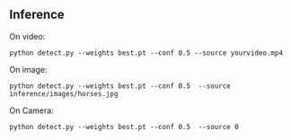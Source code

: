 
## Inference

On video:
``` shell
python detect.py --weights best.pt --conf 0.5 --source yourvideo.mp4
```

On image:
``` shell
python detect.py --weights best.pt --conf 0.5  --source inference/images/horses.jpg
```
On Camera:
``` shell
python detect.py --weights best.pt --conf 0.5  --source 0
```
